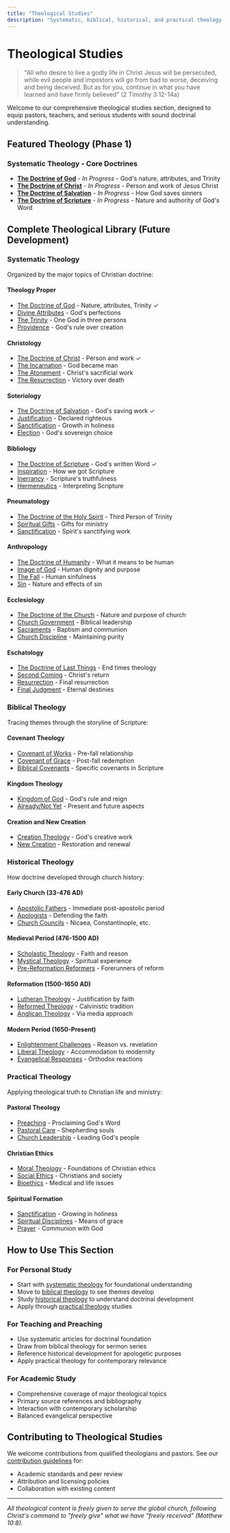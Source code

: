 ```yaml
---
title: "Theological Studies"
description: "Systematic, biblical, historical, and practical theology resources for understanding and applying Christian doctrine."
---
```


# Theological Studies

> "All who desire to live a godly life in Christ Jesus will be persecuted, while evil people and impostors will go from bad to worse, deceiving and being deceived. But as for you, continue in what you have learned and have firmly believed" (2 Timothy 3:12-14a)

Welcome to our comprehensive theological studies section, designed to equip pastors, teachers, and serious students with sound doctrinal understanding.

## Featured Theology (Phase 1)

### Systematic Theology - Core Doctrines
- **[The Doctrine of God](systematic/god/)** - *In Progress* - God's nature, attributes, and Trinity
- **[The Doctrine of Christ](systematic/christology/)** - *In Progress* - Person and work of Jesus Christ  
- **[The Doctrine of Salvation](systematic/soteriology/)** - *In Progress* - How God saves sinners
- **[The Doctrine of Scripture](systematic/bibliology/)** - *In Progress* - Nature and authority of God's Word

## Complete Theological Library (Future Development)

### Systematic Theology
Organized by the major topics of Christian doctrine:

#### Theology Proper
- [The Doctrine of God](systematic/god/) - Nature, attributes, Trinity ✓
- [Divine Attributes](systematic/god/divine-attributes/) - God's perfections
- [The Trinity](systematic/god/trinity/) - One God in three persons
- [Providence](systematic/god/providence/) - God's rule over creation

#### Christology
- [The Doctrine of Christ](systematic/christology/) - Person and work ✓
- [The Incarnation](systematic/christology/incarnation/) - God became man
- [The Atonement](systematic/christology/atonement/) - Christ's sacrificial work
- [The Resurrection](systematic/christology/resurrection/) - Victory over death

#### Soteriology  
- [The Doctrine of Salvation](systematic/soteriology/) - God's saving work ✓
- [Justification](systematic/soteriology/justification/) - Declared righteous
- [Sanctification](systematic/soteriology/sanctification/) - Growth in holiness
- [Election](systematic/soteriology/election/) - God's sovereign choice

#### Bibliology
- [The Doctrine of Scripture](systematic/bibliology/) - God's written Word ✓
- [Inspiration](systematic/bibliology/inspiration/) - How we got Scripture
- [Inerrancy](systematic/bibliology/inerrancy/) - Scripture's truthfulness
- [Hermeneutics](systematic/bibliology/hermeneutics/) - Interpreting Scripture

#### Pneumatology
- [The Doctrine of the Holy Spirit](systematic/pneumatology/) - Third Person of Trinity
- [Spiritual Gifts](systematic/pneumatology/gifts/) - Gifts for ministry
- [Sanctification](systematic/pneumatology/sanctification/) - Spirit's sanctifying work

#### Anthropology
- [The Doctrine of Humanity](systematic/anthropology/) - What it means to be human
- [Image of God](systematic/anthropology/image-of-god/) - Human dignity and purpose
- [The Fall](systematic/anthropology/fall/) - Human sinfulness
- [Sin](systematic/anthropology/sin/) - Nature and effects of sin

#### Ecclesiology
- [The Doctrine of the Church](systematic/ecclesiology/) - Nature and purpose of church
- [Church Government](systematic/ecclesiology/government/) - Biblical leadership
- [Sacraments](systematic/ecclesiology/sacraments/) - Baptism and communion
- [Church Discipline](systematic/ecclesiology/discipline/) - Maintaining purity

#### Eschatology
- [The Doctrine of Last Things](systematic/eschatology/) - End times theology
- [Second Coming](systematic/eschatology/second-coming/) - Christ's return
- [Resurrection](systematic/eschatology/resurrection/) - Final resurrection
- [Final Judgment](systematic/eschatology/judgment/) - Eternal destinies

### Biblical Theology
Tracing themes through the storyline of Scripture:

#### Covenant Theology
- [Covenant of Works](biblical/covenant/works/) - Pre-fall relationship
- [Covenant of Grace](biblical/covenant/grace/) - Post-fall redemption
- [Biblical Covenants](biblical/covenant/biblical-covenants/) - Specific covenants in Scripture

#### Kingdom Theology
- [Kingdom of God](biblical/kingdom/) - God's rule and reign
- [Already/Not Yet](biblical/kingdom/already-not-yet/) - Present and future aspects

#### Creation and New Creation
- [Creation Theology](biblical/creation/) - God's creative work
- [New Creation](biblical/new-creation/) - Restoration and renewal

### Historical Theology
How doctrine developed through church history:

#### Early Church (33-476 AD)
- [Apostolic Fathers](historical/early-church/apostolic-fathers/) - Immediate post-apostolic period
- [Apologists](historical/early-church/apologists/) - Defending the faith
- [Church Councils](historical/early-church/councils/) - Nicaea, Constantinople, etc.

#### Medieval Period (476-1500 AD)
- [Scholastic Theology](historical/medieval/scholastic/) - Faith and reason
- [Mystical Theology](historical/medieval/mystical/) - Spiritual experience
- [Pre-Reformation Reformers](historical/medieval/pre-reformation/) - Forerunners of reform

#### Reformation (1500-1650 AD)
- [Lutheran Theology](historical/reformation/lutheran/) - Justification by faith
- [Reformed Theology](historical/reformation/reformed/) - Calvinistic tradition
- [Anglican Theology](historical/reformation/anglican/) - Via media approach

#### Modern Period (1650-Present)
- [Enlightenment Challenges](historical/modern/enlightenment/) - Reason vs. revelation
- [Liberal Theology](historical/modern/liberal/) - Accommodation to modernity
- [Evangelical Responses](historical/modern/evangelical/) - Orthodox reactions

### Practical Theology
Applying theological truth to Christian life and ministry:

#### Pastoral Theology
- [Preaching](practical/pastoral/preaching/) - Proclaiming God's Word
- [Pastoral Care](practical/pastoral/care/) - Shepherding souls
- [Church Leadership](practical/pastoral/leadership/) - Leading God's people

#### Christian Ethics
- [Moral Theology](practical/ethics/moral-theology/) - Foundations of Christian ethics
- [Social Ethics](practical/ethics/social/) - Christians and society
- [Bioethics](practical/ethics/bioethics/) - Medical and life issues

#### Spiritual Formation
- [Sanctification](practical/formation/sanctification/) - Growing in holiness
- [Spiritual Disciplines](practical/formation/disciplines/) - Means of grace
- [Prayer](practical/formation/prayer/) - Communion with God

## How to Use This Section

### For Personal Study
- Start with [systematic theology](systematic/) for foundational understanding
- Move to [biblical theology](biblical/) to see themes develop
- Study [historical theology](historical/) to understand doctrinal development
- Apply through [practical theology](practical/) studies

### For Teaching and Preaching
- Use systematic articles for doctrinal foundation
- Draw from biblical theology for sermon series
- Reference historical development for apologetic purposes
- Apply practical theology for contemporary relevance

### For Academic Study
- Comprehensive coverage of major theological topics
- Primary source references and bibliography
- Interaction with contemporary scholarship
- Balanced evangelical perspective

## Contributing to Theological Studies
We welcome contributions from qualified theologians and pastors. See our [contribution guidelines](/contribute/) for:
- Academic standards and peer review
- Attribution and licensing policies
- Collaboration with existing content

---

*All theological content is freely given to serve the global church, following Christ's command to "freely give" what we have "freely received" (Matthew 10:8).*